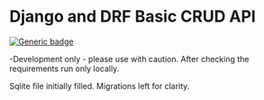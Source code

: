 # Django and DRF Basic CRUD API
[![Generic badge](https://img.shields.io/badge/Developed_with-Python_3.8-blue.svg)]()

-Development only - please use with caution.
After checking the requirements run only locally.

Sqlite file initially filled. Migrations left for clarity.
